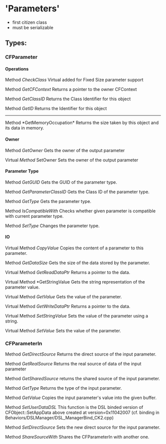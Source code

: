 # 'Parameters'

- first citizen class
- must be serializable

## Types: 

### CFParameter

#### Operations

Method *CheckClass* Virtual added for Fixed Size parameter support
 
Method *GetCFContext* Returns a pointer to the owner CFContext
 
Method *GetClassID* Returns the Class Identifier for this object
 
Method *GetID* Returns the Identifier for this object

<hr/>
Method *GetMemoryOccupation* Returns the size taken by this object and its data in memory. 

#### Owner

Method *GetOwner* Gets the owner of the output parameter
 
Virtual *Method* SetOwner Sets the owner of the output parameter

#### Parameter Type 

Method *GetGUID* Gets the GUID of the parameter type.
 
Method *GetParameterClassID* Gets the Class ID of the parameter type.
 
Method *GetType* Gets the parameter type.
 
Method *IsCompatibleWith* Checks whether given parameter is compatible with current parameter type.
 
Method *SetType*  Changes the parameter type.

#### IO

Virtual Method *CopyValue* Copies the content of a parameter to this parameter.
 
Method *GetDataSize* Gets the size of the data stored by the parameter.
 
Virtual Method *GetReadDataPtr* Returns a pointer to the data.
 
Virtual Method *GetStringValue Gets the string representation of the parameter value.
 
Virtual Method *GetValue* Gets the value of the parameter.
 
Virtual Method *GetWriteDataPtr* Returns a pointer to the data.
 
Virtual Method *SetStringValue* Sets the value of the parameter using a string.
 
Virtual Method *SetValue* Sets the value of the parameter.

### CFParameterIn

Method *GetDirectSource* Returns the direct source of the input parameter.
  
Method *GetRealSource* Returns the real source of data of the input parameter
 
Method *GetSharedSource* returns the shared source of the input parameter.
 
Method *GetType* Returns the type of the input parameter.
 
Method *GetValue* Copies the input parameter's value into the given buffer.
 
Method *SetUserDataDSL* This function is the DSL binded version of CFObject::SetAppData above created at version=0x11042007 (cf. binding in Behaviors/DSLManager/DSL_ManagerBind_CK2.cpp)
 
Method *SetDirectSource* Sets the new direct source for the input parameter.
 
Method *ShareSourceWith* Shares the CFParameterIn with another one.
 



 

